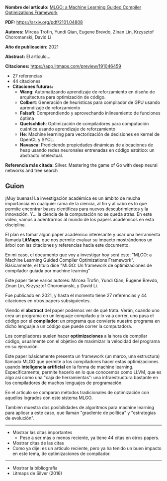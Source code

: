 **Nombre del artículo:** [MLGO: a Machine Learning Guided Compiler Optimizations Framework](https://arxiv.org/abs/2101.04808)

**PDF:** https://arxiv.org/pdf/2101.04808

**Autores:** Mircea Trofin, Yundi Qian, Eugene Brevdo, Zinan Lin, Krzysztof Choromanski, David Li

**Año de publicación:** 2021

**Abstract:** El artículo...

**Citaciones:** https://app.litmaps.com/preview/191046459

- 27 referencias
- 44 citaciones
- **Citaciones futuras:**
	- **Wang**: Automatizando aprendizaje de reforzamiento en diseño de arquitectura para optimización de código.
	- **Colbert**: Generación de heurísticas para compilador de GPU usando aprendizaje de reforzamiento
	- **Falsafi**: Comprendiendo y aprovechando inlineamiento de funciones óptima
	- **Quetschlich**: Optimización de compiladores para computación cuántica usando aprendizaje de reforzamiento
	- **He**: Machine learning para vectorización de decisiones en kernel de OpenCL y SYCL.
	- **Navasca**: Prediciendo propiedades dinámicas de alocaciones de heap usando redes neuronales entrenadas en código estático: un abstracto intelectual.

**Referencia más citada:** Silver. Mastering the game of Go with deep neural networks and tree search

## Guion

¡Muy buenas! La investigación académica es un ámbito de mucha importancia en cualquier rama de la ciencia, al fin y al cabo es lo que permite encontrar bases científicas para nuevos descubrimientos y la innovación. Y... la ciencia de la computación no se queda atrás. En este video, vamos a adentrarnos al mundo de los papers académicos en esta disciplina.

El plan es tomar algún paper académico interesante y usar una herramienta llamada **LitMaps**, que nos permite evaluar su impacto mostrándonos un árbol con las citaciones y referencias hacia este documento.

En mi caso, el documento que voy a investigar hoy será este: "MLGO: a Machine Learning Guided Compiler Optimizations Framework". Básicamente, el título dice "MLGO: Un framework de optimizaciones de compilador guiada por machine learning"

Este paper tiene varios autores: Mircea Trofin, Yundi Qian, Eugene Brevdo, Zinan Lin, Krzysztof Choromanski, y David Li.

Fue publicado en 2021, y hasta el momento tiene 27 referencias y 44 citaciones en otros papers subsiguientes.

Viendo el **abstract** del paper podemos ver de qué trata. Verán, cuando uno crea un programa en un lenguaje compilado y lo va a correr, uno pasa el código por el **compilador**: un programa que convierte nuestro programa en dicho lenguaje a un código que puede correr la computadora.

Los compiladores suelen hacer **optimizaciones** a la hora de compilar código, usualmente con el objetivo de maximizar la velocidad del programa en su ejecución.

Este paper básicamente presenta un framework (un marco, una estructura) llamado MLGO que permite a los compiladores hacer estas optimizaciones usando **inteligencia artificial** en la forma de machine learning. Específicamente, permite hacerlo en lo que conocemos como LLVM, que es algo así como una "caja de herramientas": una infraestructura bastante en los compiladores de muchos lenguajes de programación.

En el artículo se comparan métodos tradicionales de optimización con aquellos logrados con este sistema MLGO.

También muestra dos posibilidades de algoritmos para machine learning para aplicar a este caso, que llaman "gradiente de política" y "estrategias de evolución".

---

- Mostrar las citas importantes
	- Pese a ser más o menos reciente, ya tiene 44 citas en otros papers.
- Mostrar citas de las citas
- Como ya dije: es un artículo reciente, pero ya ha tenido un buen impacto en este tema, de optimizaciones de compilador.

---

- Mostrar la bibliografía
- Litmaps de Silver (2016)